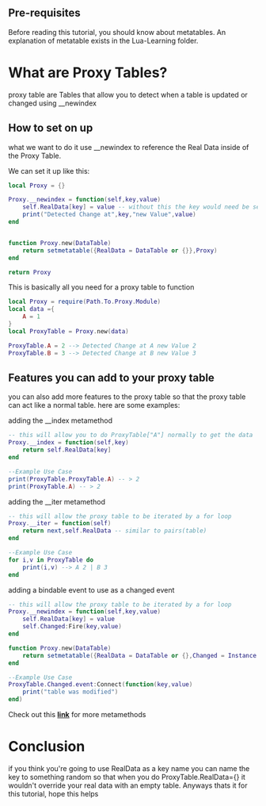 ## Pre-requisites

Before reading this tutorial, you should know about metatables. An explanation of metatable exists in the Lua-Learning folder.

# What are Proxy Tables?
proxy table are Tables that allow you to detect when a table is updated or changed using __newindex

## How to set on up
what we want to do it use __newindex to reference the Real Data inside of the Proxy Table. 

We can set it up like this:

```lua
local Proxy = {}

Proxy.__newindex = function(self,key,value)
    self.RealData[key] = value -- without this the key would need be set to the new value
    print("Detected Change at",key,"new Value",value)
end


function Proxy.new(DataTable)
    return setmetatable({RealData = DataTable or {}},Proxy)
end

return Proxy
```

This is basically all you need for a proxy table to function 

```lua
local Proxy = require(Path.To.Proxy.Module)
local data ={
    A = 1
}
local ProxyTable = Proxy.new(data)

ProxyTable.A = 2 --> Detected Change at A new Value 2
ProxyTable.B = 3 --> Detected Change at B new Value 3 
```
## Features you can add to your proxy table
you can also add more features to the proxy table so that the proxy table can act like a normal table. here are some examples:

adding the __index metamethod
```lua
-- this will allow you to do ProxyTable["A"] normally to get the data
Proxy.__index = function(self,key)
    return self.RealData[key]
end

--Example Use Case
print(ProxyTable.ProxyTable.A) -- > 2
print(ProxyTable.A) -- > 2
```

adding the __iter metamethod
```lua
-- this will allow the proxy table to be iterated by a for loop 
Proxy.__iter = function(self)
    return next,self.RealData -- similar to pairs(table)
end

--Example Use Case
for i,v in ProxyTable do
    print(i,v) --> A 2 | B 3     
end
```
adding a bindable event to use as a changed event
```lua
-- this will allow the proxy table to be iterated by a for loop 
Proxy.__newindex = function(self,key,value)
    self.RealData[key] = value
    self.Changed:Fire(key,value)
end

function Proxy.new(DataTable)
    return setmetatable({RealData = DataTable or {},Changed = Instance.new("BindableEvent")},Proxy)
end

--Example Use Case
ProxyTable.Changed.event:Connect(function(key,value)
    print("table was modified")
end)
```
Check out this [**link**](https://create.roblox.com/docs/scripting/luau/metatables) for more metamethods

# Conclusion 
if you think you're going to use RealData as a key name you can name the key to something random so that when you do ProxyTable.RealData={} it wouldn't override your real data with an empty table. Anyways thats it for this tutorial, hope this helps 